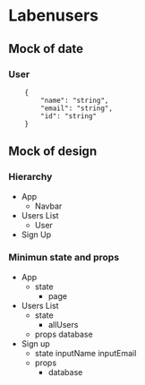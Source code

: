 # Labenusers

## Mock of date

### User
```
    {
        "name": "string",
        "email": "string",
        "id": "string" 
    }
```

## Mock of design

### Hierarchy

- App
    - Navbar
- Users List
    - User
- Sign Up


### Minimun state and props

- App
    - state
        - page
- Users List
    - state
        - allUsers
    - props
        database
- Sign up
    - state
        inputName
        inputEmail
    - props
        - database